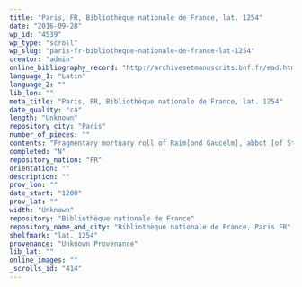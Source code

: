 ```yaml
---
title: "Paris, FR, Bibliothèque nationale de France, lat. 1254"
date: "2016-09-28"
wp_id: "4539"
wp_type: "scroll"
wp_slug: "paris-fr-bibliotheque-nationale-de-france-lat-1254"
creator: "admin"
online_bibliography_record: "http://archivesetmanuscrits.bnf.fr/ead.html?id=FRBNFEAD000059196"
language_1: "Latin"
language_2: ""
lib_lon: ""
meta_title: "Paris, FR, Bibliothèque nationale de France, lat. 1254"
date_quality: "ca"
length: "Unknown"
repository_city: "Paris"
number_of_pieces: ""
contents: "Fragmentary mortuary roll of Raim[ond Gaucelm], abbot [of St. Martial de Limoges]."
completed: "N"
repository_nation: "FR"
orientation: ""
description: ""
prov_lon: ""
date_start: "1200"
prov_lat: ""
width: "Unknown"
repository: "Bibliothèque nationale de France"
repository_name_and_city: "Bibliothèque nationale de France, Paris FR"
shelfmark: "lat. 1254"
provenance: "Unknown Provenance"
lib_lat: ""
online_images: ""
_scrolls_id: "414"
---
```



